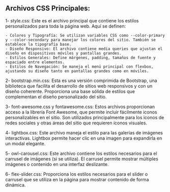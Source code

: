 ## Archivos CSS Principales:
1- style.css: Este es el archivo principal que contiene los estilos personalizados para toda la página web. Aquí se definen:

    - Colores y Tipografía: Se utilizan variables CSS como --color-primary y --color-secondary para manejar los colores del sitio. También se establece la tipografía base.
    - Diseño Responsivo: El archivo contiene media queries que ajustan el diseño en dispositivos móviles y pantallas grandes.
    - Estilos Generales: Define márgenes, padding, tamaños de fuente y espaciado entre elementos.
    - Estilos de Navegación: Se maneja el menú principal con flexbox, ajustando su diseño tanto en pantallas grandes como en móviles.
2- bootstrap.min.css: Esta es una versión comprimida de Bootstrap, una biblioteca que facilita el desarrollo de sitios web responsivos y con un diseño coherente. Proporciona una base sólida de estilos que complementan el diseño personalizado del sitio.

3- font-awesome.css y fontawesome.css: Estos archivos proporcionan acceso a la librería Font Awesome, que permite incluir fácilmente iconos personalizables en el sitio. Son utilizados principalmente para los iconos de redes sociales y otras áreas del sitio que requieren íconos visuales.

4- lightbox.css: Este archivo maneja el estilo para las galerías de imágenes interactivas. Lightbox permite hacer clic en una imagen para expandirla en un modal elegante.

5- owl-carousel.css: Este archivo contiene los estilos necesarios para el carrusel de imágenes (si se utiliza). El carrusel permite mostrar múltiples imágenes o contenido en una interfaz deslizante.

6- flex-slider.css: Proporciona los estilos necesarios para el slider o carrusel que se utiliza en la página para mostrar contenido de forma dinámica.
